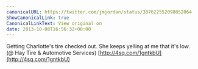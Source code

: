 ```yaml
---
canonicalURL: https://twitter.com/jmjordan/status/387622552098852864
ShowCanonicalLink: true
CanonicalLinkText: View original on
date: 2013-10-08T16:56:32+00:00
---
```

Getting Charlotte's tire checked out. She keeps yelling at me that it's low. (@ Hay Tire &amp; Automotive Services) [http://4sq.com/1gntkbU](http://4sq.com/1gntkbU)